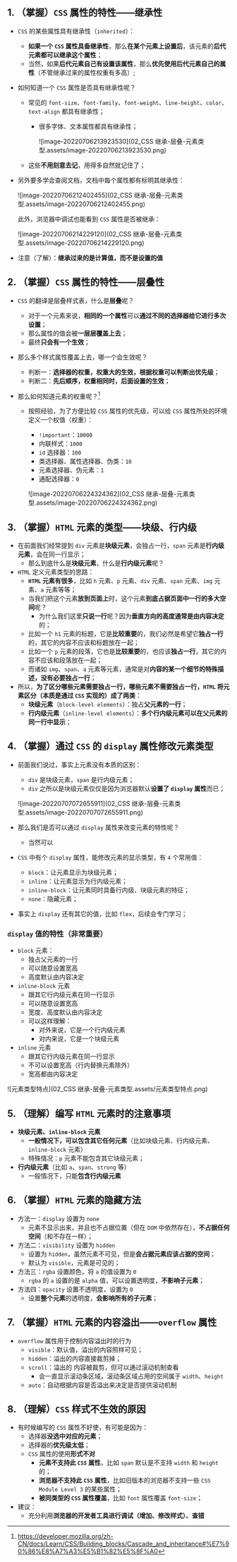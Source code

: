 ## 1. （掌握）`CSS` 属性的特性——继承性

- `CSS` 的某些属性具有继承性（`inherited`）：

  - **如果一个 `CSS` 属性具备继承性**，那么**在某个元素上设置后**，该元素的**后代元素都可以继承这个属性**；
  - 当然，如果**后代元素自己有设置该属性**，那么**优先使用后代元素自己的属性**（不管继承过来的属性权重有多高）;

- 如何知道一个 `CSS` 属性是否具有继承性呢？

  - 常见的 `font-size`、`font-family`、`font-weight`、`line-height`、`color`、`text-align` 都具有继承性；

    - 很多字体、文本属性都具有继承性；

      ![image-20220706213923530](02_CSS 继承-层叠-元素类型.assets/image-20220706213923530.png)

  - 这些**不用刻意去记**，用得多自然就记住了；

- 另外要多学会查阅文档，文档中每个属性都有标明其继承性：

  ![image-20220706212402455](02_CSS 继承-层叠-元素类型.assets/image-20220706212402455.png)

  此外，浏览器中调试也能看到 `CSS` 属性是否被继承：

  ![image-20220706214229120](02_CSS 继承-层叠-元素类型.assets/image-20220706214229120.png)

- 注意（了解）：**继承过来的是计算值，而不是设置的值**

## 2. （掌握）`CSS` 属性的特性——层叠性

- `CSS` 的翻译是层叠样式表，什么是**层叠**呢？

  - 对于一个元素来说，**相同的一个属性**可以**通过不同的选择器给它进行多次设置**；
  - 那么属性的值会被**一层层覆盖上去**；
  - 最终**只会有一个生效**；

- 那么多个样式属性覆盖上去，哪一个会生效呢？

  - 判断一：**选择器的权重，权重大的生效，根据权重可以判断出优先级**；
  - 判断二：**先后顺序，权重相同时，后面设置的生效**；

- 那么如何知道元素的权重呢？[^1]

  - 按照经验，为了方便比较 `CSS` 属性的优先级，可以给 `CSS` 属性所处的环境定义一个权值（权重）：

    - `!important`：`10000`
    - 内联样式：`1000`
    - `id` 选择器：`100`
    - 类选择器、属性选择器、伪类：`10`
    - 元素选择器、伪元素：`1`
    - 通配选择器：`0`

    ![image-20220706224324362](02_CSS 继承-层叠-元素类型.assets/image-20220706224324362.png)

## 3. （掌握）`HTML` 元素的类型——块级、行内级

- 在前面我们经常提到 `div` 元素是**块级元素**，会独占一行，`span` 元素是**行内级元素**，会在同一行显示；
  - 那么到底什么是**块级元素**，什么是**行内级元素**呢？
- `HTML` 定义元素类型的思路：
  - **`HTML` 元素有很多**，比如 `h` 元素、`p` 元素、`div` 元素、`span` 元素、`img` 元素、`a` 元素等等；
  - 当我们把这个元素**放到页面上**时，这个元素**到底占据页面中一行的多大空间**呢？
    - 为什么我们这里**只说一行**呢？因为**垂直方向的高度通常是由内容决定**的；
  - 比如一个 `h1` 元素的标题，它是**比较重要**的，我们必然是希望它**独占一行**的，其它的内容不应该和标题放在一起；
  - 比如一个 `p` 元素的段落，它也是**比较重要**的，也应该**独占一行**，其它的内容不应该和段落放在一起；
  - 而诸如 `img`、`span`、`a` 元素等元素，通常是对**内容的某一个细节的特殊描述，没有必要独占一行**；
- 所以，**为了区分哪些元素需要独占一行，哪些元素不需要独占一行，`HTML` 将元素区分（本质是通过 `CSS` 实现的）成了两类**：
  - **块级元素**（`block-level elements`）：独占**父元素的一行**；
  - **行内级元素**（`inline-level elements`）：**多个行内级元素可以在父元素的同一行中显示**；

## 4. （掌握）通过 `CSS` 的 `display` 属性修改元素类型

- 前面我们说过，事实上元素没有本质的区别：

  - `div` 是块级元素，`span` 是行内级元素；
  - `div` 之所以是块级元素仅仅是因为浏览器默认**设置了 `display` 属性**而已；

  ![image-20220707072655911](02_CSS 继承-层叠-元素类型.assets/image-20220707072655911.png)

- 那么我们是否可以通过 `display` 属性来改变元素的特性呢？

  - 当然可以

- `CSS` 中有个 `display` 属性，能修改元素的显示类型，有 `4` 个常用值：

  - `block`：让元素显示为块级元素；
  - `inline`：让元素显示为行内级元素；
  - `inline-block`：让元素同时具备行内级、块级元素的特征；
  - `none`：隐藏元素；

- 事实上 `display` 还有其它的值，比如 `flex`，后续会专门学习；

### `display` 值的特性（非常重要）

- `block` 元素：
  - 独占父元素的一行
  - 可以随意设置宽高
  - 高度默认由内容决定
- `inline-block` 元素
  - 跟其它行内级元素在同一行显示
  - 可以随意设置宽高
  - 宽度、高度默认由内容决定
  - 可以这样理解：
    - 对外来说，它是一个行内级元素
    - 对内来说，它是一个块级元素
- `inline` 元素
  - 跟其它行内级元素在同一行显示
  - 不可以设置宽高（行内替换元素除外）
  - 宽高都由内容决定

![元素类型特点](02_CSS 继承-层叠-元素类型.assets/元素类型特点.png)

## 5. （理解）编写 `HTML` 元素时的注意事项

- **块级元素、`inline-block` 元素**
  - **一般情况下，可以包含其它任何元素**（比如块级元素、行内级元素、`inline-block` 元素）
  - 特殊情况：`p` 元素不能包含其它块级元素；
- **行内级元素**（比如 `a`、`span`、`strong` 等）
  - 一般情况下，只能**包含行内级元素**

## 6. （掌握）`HTML` 元素的隐藏方法

- 方法一：`display` 设置为 `none`
  - 元素不显示出来，并且也不占据位置（但在 `DOM` 中依然存在），**不占据任何空间**（和不存在一样）；
- 方法二：`visibility` 设置为 `hidden`
  - 设置为 `hidden`，虽然元素不可见，但是**会占据元素应该占据的空间**；
  - 默认为 `visible`，元素是可见的；
- 方法三：`rgba` 设置颜色，将 `a` 的值设置为 `0`
  - `rgba` 的 `a` 设置的是 `alpha` 值，可以设置透明度，**不影响子元素**；
- 方法四：`opacity` 设置不透明度，设置为 `0`
  - 设置**整个元素**的透明度，**会影响所有的子元素**；

## 7. （掌握）`HTML` 元素的内容溢出——`overflow` 属性

- `overflow` 属性用于控制内容溢出时的行为
  - `visible`：默认值，溢出的内容照样可见；
  - `hidden`：溢出的内容直接裁剪掉；
  - `scroll`：溢出的 内容被裁剪，但可以通过滚动机制查看
    - 会一直显示滚动条区域，滚动条区域占用的空间属于 `width`、`height`
  - `auto`：自动根据内容是否溢出来决定是否提供滚动机制

## 8. （理解）`CSS` 样式不生效的原因

- 有时候编写的 `CSS` 属性不好使，有可能是因为：
  - 选择器**没选中对应的元素**；
  - 选择器的**优先级太低**；
  - `CSS` 属性的使用**形式不对**
    - **元素不支持此 `CSS` 属性**，比如 `span` 默认是不支持 `width` 和 `height` 的；
    - **浏览器不支持此 `CSS` 属性**，比如旧版本的浏览器不支持一些 `CSS Module Level 3` 的某些属性；
    - **被同类型的 `CSS` 属性覆盖**，比如 `font` 属性覆盖 `font-size`；
- 建议：
  - 充分利用**浏览器的开发者工具进行调试（增加、修改样式）、查错**



[^1]: https://developer.mozilla.org/zh-CN/docs/Learn/CSS/Building_blocks/Cascade_and_inheritance#%E7%90%86%E8%A7%A3%E5%B1%82%E5%8F%A0